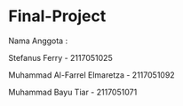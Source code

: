 # Final-Project

Nama Anggota : 

Stefanus Ferry - 2117051025 

Muhammad Al-Farrel Elmaretza - 2117051092

Muhammad Bayu Tiar - 2117051071 
